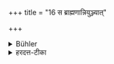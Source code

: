 +++
title = "16 स ब्राह्मणान्नियुञ्ज्यात्"

+++

<details><summary>Bühler</summary>

15. He shall order (them to perform the proper penances if they are) Brāhmaṇas.
</details>

<details><summary>हरदत्त-टीका</summary>

## सूत्रम्
स ब्राह्मणान्नियुञ्ज्यात् ॥ १६ ॥  
### टिप्पनी
स पुरोहितः ब्राह्मणाश्चेदतिक्रमणकारिणः प्रापिताः तान्नियुञ्ज्यात् अनुरूपेषु प्रायश्चित्तेषु नियुञ्जीत ॥ १६ ॥
</details>

